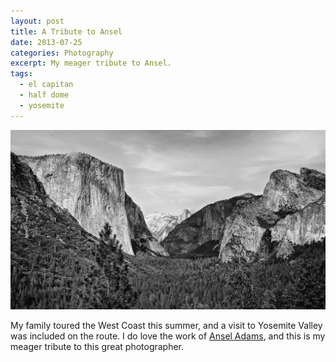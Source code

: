 ```yaml
---
layout: post
title: A Tribute to Ansel
date: 2013-07-25
categories: Photography
excerpt: My meager tribute to Ansel.
tags:
  - el capitan
  - half dome
  - yosemite
---
```


![View of Yosemite Valley from El Portal ](/assets/img/20130725-DSC04787.jpg "Photo of Yosemite Valley")


My family toured the West Coast this summer, and a visit to Yosemite Valley was included on the route. I do love the work of [Ansel Adams][ansel], and this is my meager tribute to this great photographer.

[ansel]: http://www.anseladams.com/ "The Ansel Adams Gallery"
